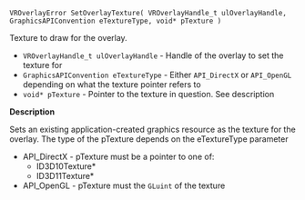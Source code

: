 `VROverlayError SetOverlayTexture( VROverlayHandle_t ulOverlayHandle, GraphicsAPIConvention eTextureType, void* pTexture )`

Texture to draw for the overlay.

* `VROverlayHandle_t ulOverlayHandle` - Handle of the overlay to set the texture for
* `GraphicsAPIConvention eTextureType` - Either `API_DirectX` or `API_OpenGL` depending on what the texture pointer refers to
* `void* pTexture` - Pointer to the texture in question. See description

**Description**

Sets an existing application-created graphics resource as the texture for the overlay. The type of the pTexture depends on the eTextureType parameter

* API_DirectX - pTexture must be a pointer to one of:
  * ID3D10Texture*
  * ID3D11Texture*
* API_OpenGL - pTexture must the `GLuint` of the texture
